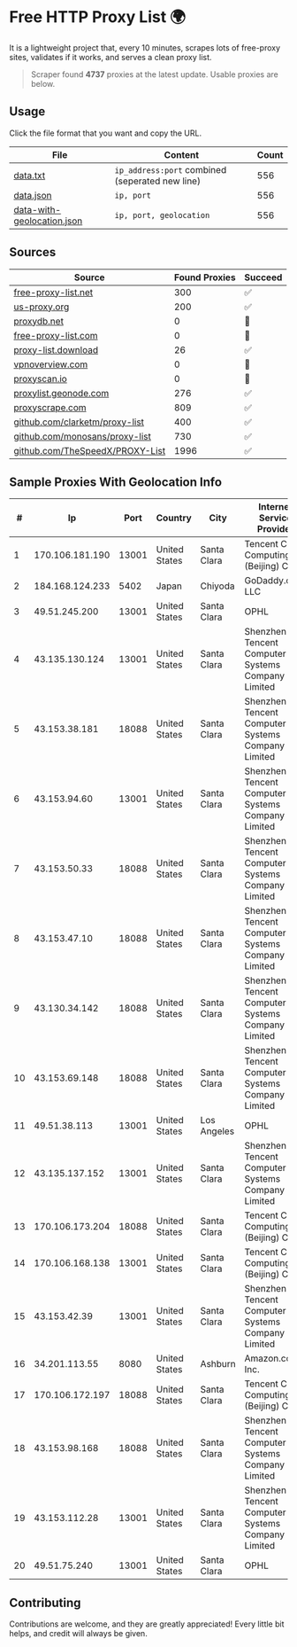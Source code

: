 
# Free HTTP Proxy List 🌍

It is a lightweight project that, every 10 minutes, scrapes lots of free-proxy sites, validates if it works, and serves a clean proxy list.


> Scraper found **4737** proxies at the latest update. Usable proxies are below.

## Usage

Click the file format that you want and copy the URL.


|File|Content|Count|
|----|-------|-----|
|[data.txt](https://raw.githubusercontent.com/themiralay/Proxy-List-World/master/data.txt)|`ip_address:port` combined (seperated new line)|556|
|[data.json](https://raw.githubusercontent.com/themiralay/Proxy-List-World/master/data.json)|`ip, port`|556|
|[data-with-geolocation.json](https://raw.githubusercontent.com/themiralay/Proxy-List-World/master/data-with-geolocation.json)|`ip, port, geolocation`|556|

## Sources

|Source|Found Proxies|Succeed|
|------|-------------|-------|
|[free-proxy-list.net](https://free-proxy-list.net)|300|✅|
|[us-proxy.org](https://www.us-proxy.org)|200|✅|
|[proxydb.net](http://proxydb.net)|0|🚫|
|[free-proxy-list.com](https://free-proxy-list.com/?page=&port=&type%5B%5D=http&type%5B%5D=https&up_time=0&search=Search)|0|🚫|
|[proxy-list.download](https://www.proxy-list.download/HTTP)|26|✅|
|[vpnoverview.com](https://vpnoverview.com/privacy/anonymous-browsing/free-proxy-servers)|0|🚫|
|[proxyscan.io](https://www.proxyscan.io)|0|🚫|
|[proxylist.geonode.com](https://proxylist.geonode.com/api/proxy-list?limit=300&page=1&sort_by=lastChecked&sort_type=desc&protocols=http,https)|276|✅|
|[proxyscrape.com](https://api.proxyscrape.com/v2/?request=displayproxies&protocol=http&timeout=10000&country=all&ssl=all&anonymity=all)|809|✅|
|[github.com/clarketm/proxy-list](https://raw.githubusercontent.com/clarketm/proxy-list/master/proxy-list-raw.txt)|400|✅|
|[github.com/monosans/proxy-list](https://raw.githubusercontent.com/monosans/proxy-list/main/proxies/http.txt)|730|✅|
|[github.com/TheSpeedX/PROXY-List](https://raw.githubusercontent.com/TheSpeedX/PROXY-List/master/http.txt)|1996|✅|


## Sample Proxies With Geolocation Info

|#|Ip|Port|Country|City|Internet Service Provider|
|-|--|----|-------|----|-------------------------|
|1|170.106.181.190|13001|United States|Santa Clara|Tencent Cloud Computing (Beijing) Co|
|2|184.168.124.233|5402|Japan|Chiyoda|GoDaddy.com, LLC|
|3|49.51.245.200|13001|United States|Santa Clara|OPHL|
|4|43.135.130.124|13001|United States|Santa Clara|Shenzhen Tencent Computer Systems Company Limited|
|5|43.153.38.181|18088|United States|Santa Clara|Shenzhen Tencent Computer Systems Company Limited|
|6|43.153.94.60|13001|United States|Santa Clara|Shenzhen Tencent Computer Systems Company Limited|
|7|43.153.50.33|18088|United States|Santa Clara|Shenzhen Tencent Computer Systems Company Limited|
|8|43.153.47.10|18088|United States|Santa Clara|Shenzhen Tencent Computer Systems Company Limited|
|9|43.130.34.142|18088|United States|Santa Clara|Shenzhen Tencent Computer Systems Company Limited|
|10|43.153.69.148|18088|United States|Santa Clara|Shenzhen Tencent Computer Systems Company Limited|
|11|49.51.38.113|13001|United States|Los Angeles|OPHL|
|12|43.135.137.152|13001|United States|Santa Clara|Shenzhen Tencent Computer Systems Company Limited|
|13|170.106.173.204|18088|United States|Santa Clara|Tencent Cloud Computing (Beijing) Co|
|14|170.106.168.138|13001|United States|Santa Clara|Tencent Cloud Computing (Beijing) Co|
|15|43.153.42.39|13001|United States|Santa Clara|Shenzhen Tencent Computer Systems Company Limited|
|16|34.201.113.55|8080|United States|Ashburn|Amazon.com, Inc.|
|17|170.106.172.197|18088|United States|Santa Clara|Tencent Cloud Computing (Beijing) Co|
|18|43.153.98.168|18088|United States|Santa Clara|Shenzhen Tencent Computer Systems Company Limited|
|19|43.153.112.28|13001|United States|Santa Clara|Shenzhen Tencent Computer Systems Company Limited|
|20|49.51.75.240|13001|United States|Santa Clara|OPHL|



## Contributing

Contributions are welcome, and they are greatly appreciated! Every
little bit helps, and credit will always be given.

